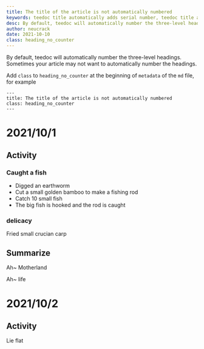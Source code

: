 ```yaml
---
title: The title of the article is not automatically numbered
keywords: teedoc title automatically adds serial number, teedoc title automatically adds number, teedoc automatic number
desc: By default, teedoc will automatically number the three-level headings. You can cancel the automatic numbering by setting the class to heading_no_counter
author: neucrack
date: 2021-10-10
class: heading_no_counter
---
```



By default, teedoc will automatically number the three-level headings. Sometimes your article may not want to automatically number the headings.

Add `class` to `heading_no_counter` at the beginning of `metadata` of the `md` file, for example
```
---
title: The title of the article is not automatically numbered
class: heading_no_counter
---
```




# 2021/10/1

## Activity


### Caught a fish

* Digged an earthworm
* Cut a small golden bamboo to make a fishing rod
* Catch 10 small fish
* The big fish is hooked and the rod is caught



### delicacy

Fried small crucian carp



## Summarize

Ah~ Motherland

Ah~ life


# 2021/10/2

## Activity

Lie flat
